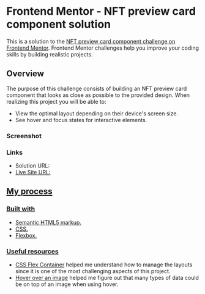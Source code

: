 <h1> Frontend Mentor - NFT preview card component solution </h1>
This is a solution to the <a href="https://www.frontendmentor.io/challenges/nft-preview-card-component-SbdUL_w0U/">NFT preview card component challenge on Frontend Mentor</a>. Frontend Mentor challenges help you improve your coding skills by building realistic projects. 
<h2>Overview</h2>
The purpose of this challenge consists of building an NFT preview card component that looks as close as possible to the provided design.
When realizing this project you will be able to: 

<ul>
  <li>View the optimal layout depending on their device's screen size.</li>
  <li>See hover and focus states for interactive elements.</li>
</ul>
<h3>Screenshot</h3>

<h3>Links</h3>
<ul>
  <li>Solution URL: <a href="https://www.frontendmentor.io/solutions/css-flex-box-ATcEv1aIww"</a> </li>
  <li>Live Site URL:  <a href="https://aquamarine-mooncake-812301.netlify.app/"</a></li>
</ul>

<h2>My process</h2>
<h3>Built with </h3>
<ul>
  <li>Semantic HTML5 markup.</li>
  <li>CSS.</li>
  <li>Flexbox.</li>
</ul>

<h3>Useful resources</h3>
<ul>
  <li><a href="https://www.w3schools.com/css/css3_flexbox_container.asp">CSS Flex Container</a> helped me understand how to manage the layouts since it is one of the most challenging aspects of this project.</li>
  <li><a href="https://www.w3schools.com/css/tryit.asp?filename=trycss_css_image_overlay_opacity">Hover over an image</a> helped me figure out that many types of data could be on top of an image when using hover. </li>
</ul>

